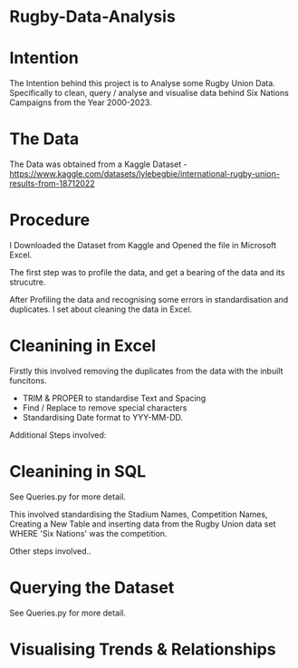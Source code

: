 # Rugby-Data-Analysis

# Intention
The Intention behind this project is to Analyse some Rugby Union Data. 
Specifically to clean, query / analyse and visualise data behind Six Nations Campaigns from the Year 2000-2023.

# The Data
The Data was obtained from a Kaggle Dataset - https://www.kaggle.com/datasets/lylebegbie/international-rugby-union-results-from-18712022

# Procedure

I Downloaded the Dataset from Kaggle and Opened the file in Microsoft Excel. 

The first step was to profile the data, and get a bearing of the data and its strucutre. 

After Profiling the data and recognising some errors in standardisation and duplicates. I set about cleaning the data in Excel.

# Cleanining in Excel

Firstly this involved removing the duplicates from the data with the inbuilt funcitons. 
- TRIM & PROPER to standardise Text and Spacing
- Find / Replace to remove special characters
- Standardising Date format to YYY-MM-DD.

Additional Steps involved:


# Cleanining in SQL

See Queries.py for more detail.

This involved standardising the Stadium Names, Competition Names, Creating a New Table and inserting data from the Rugby Union data set WHERE 'Six Nations' was the competition. 

Other steps involved..

# Querying the Dataset

See Queries.py for more detail.

# Visualising Trends & Relationships

